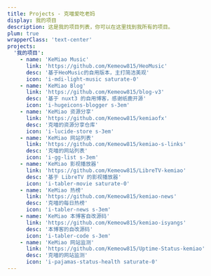 ```yaml
---
title: Projects - 克喵爱吃老妈
display: 我的项目
description: 这是我的项目列表，你可以在这里找到我所有的项目。
plum: true
wrapperClass: 'text-center'
projects:
  '我的项目':
    - name: 'KeMiao Music'
      link: 'https://github.com/Kemeow815/HeoMusic'
      desc: '基于HeoMusic的自用版本，主打简洁美观'
      icon: 'i-mdi-light-music saturate-0'
    - name: 'KeMiao Blog'
      link: 'https://github.com/Kemeow815/blog-v3'
      desc: '基于 nuxt3 的自用博客，感谢纸鹿开源'
      icon: 'i-hugeicons-blogger s-3em'
    - name: 'KeMiao 资源分享'
      link: 'https://github.com/Kemeow815/kemiaofx'
      desc: '克喵的资源分享仓库'
      icon: 'i-lucide-store s-3em'
    - name: 'KeMiao 网站列表'
      link: 'https://github.com/Kemeow815/kemiao-s-links'
      desc: '克喵的网站列表'
      icon: 'i-gg-list s-3em'
    - name: 'KeMiao 影视播放器'
      link: 'https://github.com/Kemeow815/LibreTV-kemiao'
      desc: '基于 LibreTV 的影视播放器'
      icon: 'i-tabler-movie saturate-0'
    - name: 'KeMiao 热榜'
      link: 'https://github.com/Kemeow815/kemiao-news'
      desc: '克喵的每日热榜'
      icon: 'i-tabler-news s-3em'
    - name: 'KeMiao 本博客自改源码'
      link: 'https://github.com/Kemeow815/kemiao-isyangs'
      desc: '本博客的自改源码'
      icon: 'i-tabler-code s-3em'
    - name: 'KeMiao 网站监测'
      link: 'https://github.com/Kemeow815/Uptime-Status-kemiao'
      desc: '克喵的网站监测'
      icon: 'i-pajamas-status-health saturate-0'
---
```


<!-- @layout-full-width -->

<ListProjects :projects="frontmatter.projects" />
